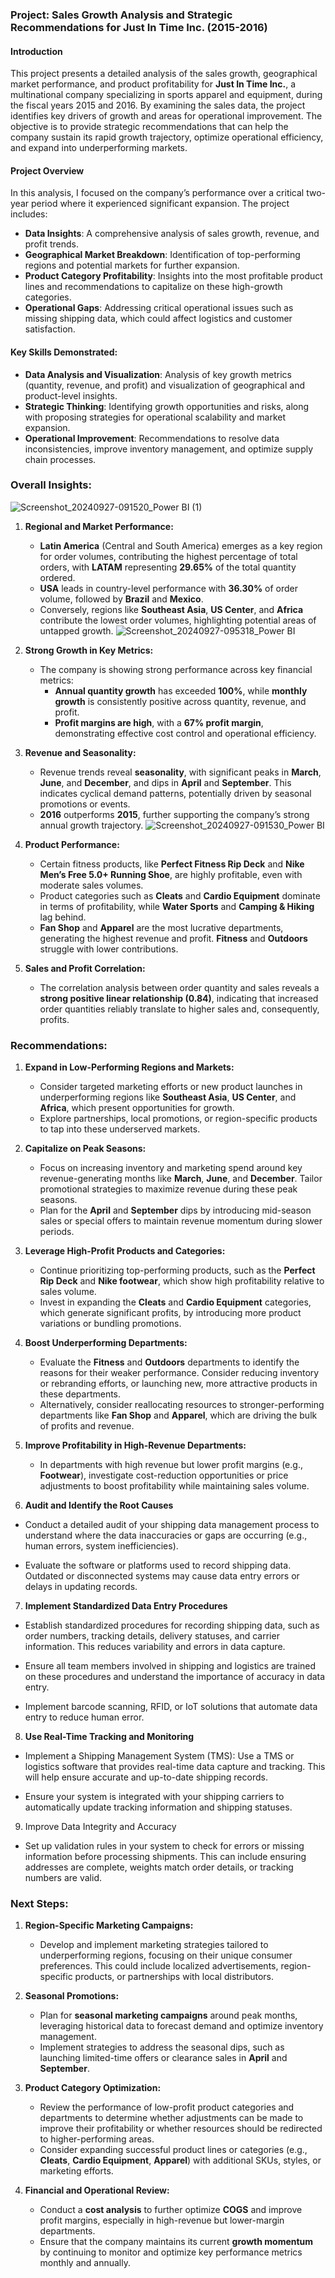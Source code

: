 ### Project: **Sales Growth Analysis and Strategic Recommendations for Just In Time Inc. (2015-2016)**

#### **Introduction**
This project presents a detailed analysis of the sales growth, geographical market performance, and product profitability for **Just In Time Inc.**, a multinational company specializing in sports apparel and equipment, during the fiscal years 2015 and 2016. By examining the sales data, the project identifies key drivers of growth and areas for operational improvement. The objective is to provide strategic recommendations that can help the company sustain its rapid growth trajectory, optimize operational efficiency, and expand into underperforming markets.

#### **Project Overview**
In this analysis, I focused on the company’s performance over a critical two-year period where it experienced significant expansion. The project includes:

- **Data Insights**: A comprehensive analysis of sales growth, revenue, and profit trends.
- **Geographical Market Breakdown**: Identification of top-performing regions and potential markets for further expansion.
- **Product Category Profitability**: Insights into the most profitable product lines and recommendations to capitalize on these high-growth categories.
- **Operational Gaps**: Addressing critical operational issues such as missing shipping data, which could affect logistics and customer satisfaction.
  


#### **Key Skills Demonstrated**:
- **Data Analysis and Visualization**: Analysis of key growth metrics (quantity, revenue, and profit) and visualization of geographical and product-level insights.
- **Strategic Thinking**: Identifying growth opportunities and risks, along with proposing strategies for operational scalability and market expansion.
- **Operational Improvement**: Recommendations to resolve data inconsistencies, improve inventory management, and optimize supply chain processes.
### **Overall Insights:**
![Screenshot_20240927-091520_Power BI (1)](https://github.com/user-attachments/assets/e51ef5b3-71b9-4194-b40c-dcec334c1be4)

1. **Regional and Market Performance:**
   - **Latin America** (Central and South America) emerges as a key region for order volumes, contributing the highest percentage of total orders, with **LATAM** representing **29.65%** of the total quantity ordered.
   - **USA** leads in country-level performance with **36.30%** of order volume, followed by **Brazil** and **Mexico**. 
   - Conversely, regions like **Southeast Asia**, **US Center**, and **Africa** contribute the lowest order volumes, highlighting potential areas of untapped growth.
![Screenshot_20240927-095318_Power BI](https://github.com/user-attachments/assets/eeeaa6f5-e9c0-4fb7-8ff7-e52b45ad8bce)


2. **Strong Growth in Key Metrics:**
   - The company is showing strong performance across key financial metrics:
     - **Annual quantity growth** has exceeded **100%**, while **monthly growth** is consistently positive across quantity, revenue, and profit.
     - **Profit margins are high**, with a **67% profit margin**, demonstrating effective cost control and operational efficiency.

3. **Revenue and Seasonality:**
   - Revenue trends reveal **seasonality**, with significant peaks in **March**, **June**, and **December**, and dips in **April** and **September**. This indicates cyclical demand patterns, potentially driven by seasonal promotions or events.
   - **2016** outperforms **2015**, further supporting the company’s strong annual growth trajectory.
![Screenshot_20240927-091530_Power BI](https://github.com/user-attachments/assets/28b10da8-c71f-40ca-9e36-19c5e1b2fb32)

4. **Product Performance:**
   - Certain fitness products, like **Perfect Fitness Rip Deck** and **Nike Men’s Free 5.0+ Running Shoe**, are highly profitable, even with moderate sales volumes.
   - Product categories such as **Cleats** and **Cardio Equipment** dominate in terms of profitability, while **Water Sports** and **Camping & Hiking** lag behind.
   - **Fan Shop** and **Apparel** are the most lucrative departments, generating the highest revenue and profit. **Fitness** and **Outdoors** struggle with lower contributions.

5. **Sales and Profit Correlation:**
   - The correlation analysis between order quantity and sales reveals a **strong positive linear relationship (0.84)**, indicating that increased order quantities reliably translate to higher sales and, consequently, profits.

### **Recommendations:**

1. **Expand in Low-Performing Regions and Markets:**
   - Consider targeted marketing efforts or new product launches in underperforming regions like **Southeast Asia**, **US Center**, and **Africa**, which present opportunities for growth.
   - Explore partnerships, local promotions, or region-specific products to tap into these underserved markets.

2. **Capitalize on Peak Seasons:**
   - Focus on increasing inventory and marketing spend around key revenue-generating months like **March**, **June**, and **December**. Tailor promotional strategies to maximize revenue during these peak seasons.
   - Plan for the **April** and **September** dips by introducing mid-season sales or special offers to maintain revenue momentum during slower periods.

3. **Leverage High-Profit Products and Categories:**
   - Continue prioritizing top-performing products, such as the **Perfect Rip Deck** and **Nike footwear**, which show high profitability relative to sales volume.
   - Invest in expanding the **Cleats** and **Cardio Equipment** categories, which generate significant profits, by introducing more product variations or bundling promotions.

4. **Boost Underperforming Departments:**
   - Evaluate the **Fitness** and **Outdoors** departments to identify the reasons for their weaker performance. Consider reducing inventory or rebranding efforts, or launching new, more attractive products in these departments.
   - Alternatively, consider reallocating resources to stronger-performing departments like **Fan Shop** and **Apparel**, which are driving the bulk of profits and revenue.

5. **Improve Profitability in High-Revenue Departments:**
   - In departments with high revenue but lower profit margins (e.g., **Footwear**), investigate cost-reduction opportunities or price adjustments to boost profitability while maintaining sales volume.

6. **Audit and Identify the Root Causes**
- Conduct a detailed audit of your shipping data management process to understand where the data inaccuracies or gaps are occurring (e.g., human errors, system inefficiencies).

- Evaluate the software or platforms used to record shipping data. Outdated or disconnected systems may cause data entry errors or delays in updating records.


7. **Implement Standardized Data Entry Procedures**
- Establish standardized procedures for recording shipping data, such as order numbers, tracking details, delivery statuses, and carrier information. This reduces variability and errors in data capture.

- Ensure all team members involved in shipping and logistics are trained on these procedures and understand the importance of accuracy in data entry.

- Implement barcode scanning, RFID, or IoT solutions that automate data entry to reduce human error.


8. **Use Real-Time Tracking and Monitoring**

- Implement a Shipping Management System (TMS): Use a TMS or logistics software that provides real-time data capture and tracking. This will help ensure accurate and up-to-date shipping records.

- Ensure your system is integrated with your shipping carriers to automatically update tracking information and shipping statuses.

9. Improve Data Integrity and Accuracy

- Set up validation rules in your system to check for errors or missing information before processing shipments. This can include ensuring addresses are complete, weights match order details, or tracking numbers are valid.

### **Next Steps:**

1. **Region-Specific Marketing Campaigns:**
   - Develop and implement marketing strategies tailored to underperforming regions, focusing on their unique consumer preferences. This could include localized advertisements, region-specific products, or partnerships with local distributors.
   
2. **Seasonal Promotions:**
   - Plan for **seasonal marketing campaigns** around peak months, leveraging historical data to forecast demand and optimize inventory management.
   - Implement strategies to address the seasonal dips, such as launching limited-time offers or clearance sales in **April** and **September**.

3. **Product Category Optimization:**
   - Review the performance of low-profit product categories and departments to determine whether adjustments can be made to improve their profitability or whether resources should be redirected to higher-performing areas.
   - Consider expanding successful product lines or categories (e.g., **Cleats**, **Cardio Equipment**, **Apparel**) with additional SKUs, styles, or marketing efforts.

4. **Financial and Operational Review:**
   - Conduct a **cost analysis** to further optimize **COGS** and improve profit margins, especially in high-revenue but lower-margin departments.
   - Ensure that the company maintains its current **growth momentum** by continuing to monitor and optimize key performance metrics monthly and annually.

